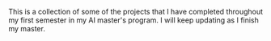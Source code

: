 This is a collection of some of the projects that I have completed throughout my first semester in my AI master's program. I will keep updating as I finish my master.
